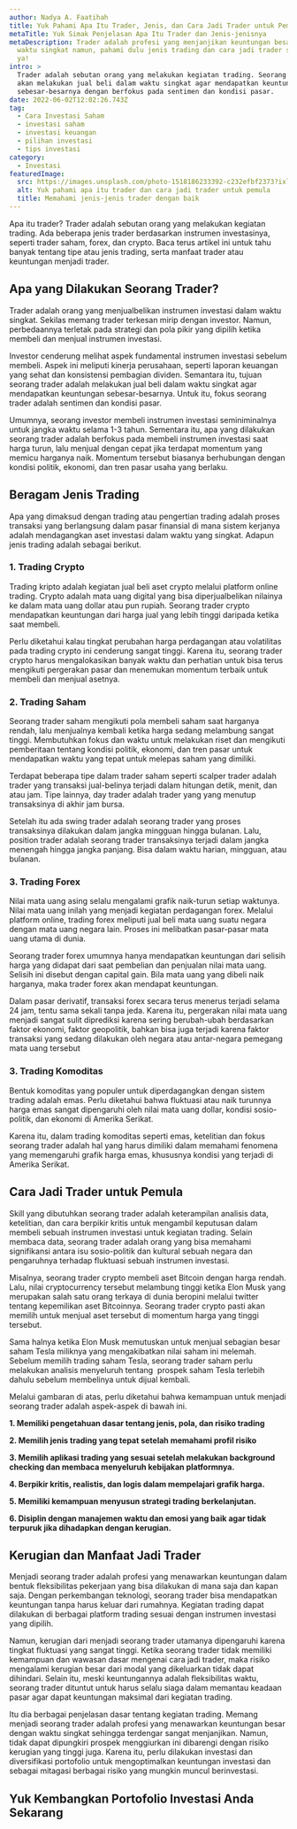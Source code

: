 ```yaml
---
author: Nadya A. Faatihah
title: Yuk Pahami Apa Itu Trader, Jenis, dan Cara Jadi Trader untuk Pemula
metaTitle: Yuk Simak Penjelasan Apa Itu Trader dan Jenis-jenisnya
metaDescription: Trader adalah profesi yang menjanjikan keuntungan besar dalam
  waktu singkat namun, pahami dulu jenis trading dan cara jadi trader strategis
  ya!
intro: >
  Trader adalah sebutan orang yang melakukan kegiatan trading. Seorang trader
  akan melakukan jual beli dalam waktu singkat agar mendapatkan keuntungan
  sebesar-besarnya dengan berfokus pada sentimen dan kondisi pasar. 
date: 2022-06-02T12:02:26.743Z
tag:
  - Cara Investasi Saham
  - investasi saham
  - investasi keuangan
  - pilihan investasi
  - tips investasi
category:
  - Investasi
featuredImage:
  src: https://images.unsplash.com/photo-1518186233392-c232efbf2373?ixlib=rb-1.2.1&ixid=MnwxMjA3fDB8MHxwaG90by1wYWdlfHx8fGVufDB8fHx8&auto=format&fit=crop&w=774&q=80
  alt: Yuk pahami apa itu trader dan cara jadi trader untuk pemula
  title: Memahami jenis-jenis trader dengan baik
---
```

<!--StartFragment-->

Apa itu trader? Trader adalah sebutan orang yang melakukan kegiatan trading. Ada beberapa jenis trader berdasarkan instrumen investasinya, seperti trader saham, forex, dan crypto. Baca terus artikel ini untuk tahu banyak tentang tipe atau jenis trading, serta manfaat trader atau keuntungan menjadi trader.

## Apa yang Dilakukan Seorang Trader?

Trader adalah orang yang menjualbelikan instrumen investasi dalam waktu singkat. Sekilas memang trader terkesan mirip dengan investor. Namun, perbedaannya terletak pada strategi dan pola pikir yang dipilih ketika membeli dan menjual instrumen investasi. 

Investor cenderung melihat aspek fundamental instrumen investasi sebelum membeli. Aspek ini meliputi kinerja perusahaan, seperti laporan keuangan yang sehat dan konsistensi pembagian dividen. Semantara itu, tujuan seorang trader adalah melakukan jual beli dalam waktu singkat agar mendapatkan keuntungan sebesar-besarnya. Untuk itu, fokus seorang trader adalah sentimen dan kondisi pasar.

Umumnya, seorang investor membeli instrumen investasi seminiminalnya untuk jangka waktu selama 1-3 tahun. Sementara itu, apa yang dilakukan seorang trader adalah berfokus pada membeli instrumen investasi saat harga turun, lalu menjual dengan cepat jika terdapat momentum yang memicu harganya naik. Momentum tersebut biasanya berhubungan dengan kondisi politik, ekonomi, dan tren pasar usaha yang berlaku.

## Beragam Jenis Trading

Apa yang dimaksud dengan trading atau pengertian trading adalah proses transaksi yang berlangsung dalam pasar finansial di mana sistem kerjanya adalah mendagangkan aset investasi dalam waktu yang singkat. Adapun jenis trading adalah sebagai berikut.

### 1. Trading Crypto

Trading kripto adalah kegiatan jual beli aset crypto melalui platform online trading. Crypto adalah mata uang digital yang bisa diperjualbelikan nilainya ke dalam mata uang dollar atau pun rupiah. Seorang trader crypto mendapatkan keuntungan dari harga jual yang lebih tinggi daripada ketika saat membeli. 

Perlu diketahui kalau tingkat perubahan harga perdagangan atau volatilitas pada trading crypto ini cenderung sangat tinggi. Karena itu, seorang trader crypto harus mengalokasikan banyak waktu dan perhatian untuk bisa terus mengikuti pergerakan pasar dan menemukan momentum terbaik untuk membeli dan menjual asetnya.

### 2. Trading Saham

Seorang trader saham mengikuti pola membeli saham saat harganya rendah, lalu menjualnya kembali ketika harga sedang melambung sangat tinggi. Membutuhkan fokus dan waktu untuk melakukan riset dan mengikuti pemberitaan tentang kondisi politik, ekonomi, dan tren pasar untuk mendapatkan waktu yang tepat untuk melepas saham yang dimiliki. 

Terdapat beberapa tipe dalam trader saham seperti scalper trader adalah trader yang transaksi jual-belinya terjadi dalam hitungan detik, menit, dan atau jam. Tipe lainnya, day trader adalah trader yang yang menutup transaksinya di akhir jam bursa. 

Setelah itu ada swing trader adalah seorang trader yang proses transaksinya dilakukan dalam jangka mingguan hingga bulanan. Lalu, position trader adalah seorang trader transaksinya terjadi dalam jangka menengah hingga jangka panjang. Bisa dalam waktu harian, mingguan, atau bulanan.

### 3. Trading Forex

Nilai mata uang asing selalu mengalami grafik naik-turun setiap waktunya. Nilai mata uang inilah yang menjadi kegiatan perdagangan forex. Melalui platform online, trading forex meliputi jual beli mata uang suatu negara dengan mata uang negara lain. Proses ini melibatkan pasar-pasar mata uang utama di dunia. 

Seorang trader forex umumnya hanya mendapatkan keuntungan dari selisih harga yang didapat dari saat pembelian dan penjualan nilai mata uang. Selisih ini disebut dengan capital gain. Bila mata uang yang dibeli naik harganya, maka trader forex akan mendapat keuntungan.

Dalam pasar derivatif, transaksi forex secara terus menerus terjadi selama 24 jam, tentu sama sekali tanpa jeda. Karena itu, pergerakan nilai mata uang menjadi sangat sulit diprediksi karena sering berubah-ubah berdasarkan faktor ekonomi, faktor geopolitik, bahkan bisa juga terjadi karena faktor transaksi yang sedang dilakukan oleh negara atau antar-negara pemegang mata uang tersebut

### 3. Trading Komoditas

Bentuk komoditas yang populer untuk diperdagangkan dengan sistem trading adalah emas. Perlu diketahui bahwa fluktuasi atau naik turunnya harga emas sangat dipengaruhi oleh nilai mata uang dollar, kondisi sosio-politik, dan ekonomi di Amerika Serikat. 

Karena itu, dalam trading komoditas seperti emas, ketelitian dan fokus seorang trader adalah hal yang harus dimiliki dalam memahami fenomena yang memengaruhi grafik harga emas, khususnya kondisi yang terjadi di Amerika Serikat.

## Cara Jadi Trader untuk Pemula

Skill yang dibutuhkan seorang trader adalah keterampilan analisis data, ketelitian, dan cara berpikir kritis untuk mengambil keputusan dalam membeli sebuah instrumen investasi untuk kegiatan trading. Selain membaca data, seorang trader adalah orang yang bisa memahami signifikansi antara isu sosio-politik dan kultural sebuah negara dan pengaruhnya terhadap fluktuasi sebuah instrumen investasi.

Misalnya, seorang trader crypto membeli aset Bitcoin dengan harga rendah. Lalu, nilai cryptocurrency tersebut melambung tinggi ketika Elon Musk yang merupakan salah satu orang terkaya di dunia beropini melalui twitter tentang kepemilikan aset Bitcoinnya. Seorang trader crypto pasti akan memilih untuk menjual aset tersebut di momentum harga yang tinggi tersebut.

Sama halnya ketika Elon Musk memutuskan untuk menjual sebagian besar saham Tesla miliknya yang mengakibatkan nilai saham ini melemah. Sebelum memilih trading saham Tesla, seorang trader saham perlu melakukan analisis menyeluruh tentang  prospek saham Tesla terlebih dahulu sebelum membelinya untuk dijual kembali.

Melalui gambaran di atas, perlu diketahui bahwa kemampuan untuk menjadi seorang trader adalah aspek-aspek di bawah ini.

**1. Memiliki pengetahuan dasar tentang jenis, pola, dan risiko trading**

**2. Memilih jenis trading yang tepat setelah memahami profil risiko**

**3. Memilih aplikasi trading yang sesuai setelah melakukan background checking dan membaca menyeluruh kebijakan platformnya.**

**4. Berpikir kritis, realistis, dan logis dalam mempelajari grafik harga.**

**5. Memiliki kemampuan menyusun strategi trading berkelanjutan.**

**6. Disiplin dengan manajemen waktu dan emosi yang baik agar tidak terpuruk jika dihadapkan dengan kerugian.**

## Kerugian dan Manfaat Jadi Trader

Menjadi seorang trader adalah profesi yang menawarkan keuntungan dalam bentuk fleksibilitas pekerjaan yang bisa dilakukan di mana saja dan kapan saja. Dengan perkembangan teknologi, seorang trader bisa mendapatkan keuntungan tanpa harus keluar dari rumahnya. Kegiatan trading dapat dilakukan di berbagai platform trading sesuai dengan instrumen investasi yang dipilih. 

Namun, kerugian dari menjadi seorang trader utamanya dipengaruhi karena tingkat fluktuasi yang sangat tinggi. Ketika seorang trader tidak memiliki kemampuan dan wawasan dasar mengenai cara jadi trader, maka risiko mengalami kerugian besar dari modal yang dikeluarkan tidak dapat dihindari. Selain itu, meski keuntungannya adalah fleksibilitas waktu, seorang trader dituntut untuk harus selalu siaga dalam memantau keadaan pasar agar dapat keuntungan maksimal dari kegiatan trading. 

Itu dia berbagai penjelasan dasar tentang kegiatan trading. Memang menjadi seorang trader adalah profesi yang menawarkan keuntungan besar dengan waktu singkat sehingga terdengar sangat menjanjikan. Namun, tidak dapat dipungkiri prospek menggiurkan ini dibarengi dengan risiko kerugian yang tinggi juga. Karena itu, perlu dilakukan investasi dan diversifikasi portofolio untuk mengoptimalkan keuntungan investasi dan sebagai mitagasi berbagai risiko yang mungkin muncul berinvestasi. 

## Y﻿uk Kembangkan Portofolio Investasi Anda Sekarang